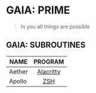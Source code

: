 # GAIA: PRIME
> In you all things are possible


## GAIA: SUBROUTINES

| NAME | PROGRAM |
| --- | :---: | 
| Aether | [Alacritty](https://github.com/RuiArmada/GAIA/tree/main/Aether) |
| Apollo | [ZSH](https://github.com/RuiArmada/GAIA/tree/main/Apollo) |
